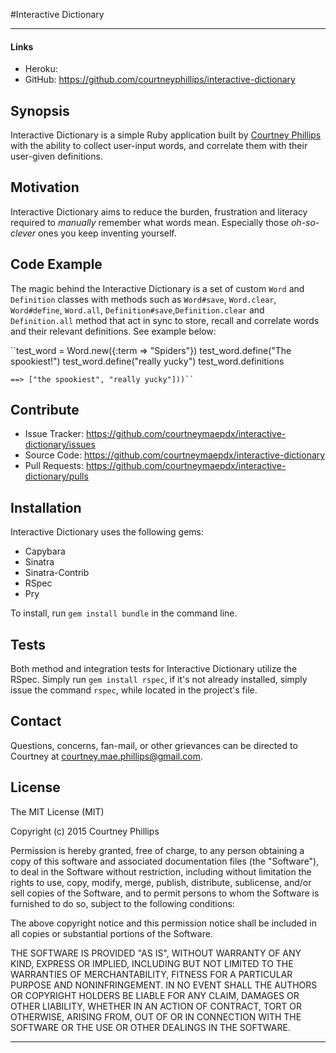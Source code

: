 #Interactive Dictionary

---

#### Links

  - Heroku:
  - GitHub: https://github.com/courtneyphillips/interactive-dictionary

## Synopsis

Interactive Dictionary is a simple Ruby application built by [Courtney Phillips](https://github.com/courtneymaepdx) with the ability to collect user-input words, and correlate them with their user-given definitions.

## Motivation

Interactive Dictionary aims to reduce the burden, frustration and literacy required to _manually_ remember what words mean. Especially those _oh-so-clever_ ones you keep inventing yourself.

## Code Example

The magic behind the Interactive Dictionary is a set of custom `Word` and `Definition` classes with methods such as `Word#save`, `Word.clear`, `Word#define`, `Word.all`, `Definition#save`,`Definition.clear` and `Definition.all` method that act in sync to store, recall and correlate words and their relevant definitions. See example below:

  ``test_word = Word.new({:term => "Spiders"})
    test_word.define("The spookiest!")
    test_word.define("really yucky")
    test_word.definitions

    ==> ["the spookiest", "really yucky"]))``

## Contribute

  - Issue Tracker: https://github.com/courtneymaepdx/interactive-dictionary/issues
  - Source Code: https://github.com/courtneymaepdx/interactive-dictionary
  - Pull Requests: https://github.com/courtneymaepdx/interactive-dictionary/pulls

## Installation

Interactive Dictionary uses the following gems:

  - Capybara
  - Sinatra
  - Sinatra-Contrib
  - RSpec
  - Pry

To install, run `gem install bundle` in the command line.

## Tests

Both method and integration tests for Interactive Dictionary utilize the RSpec. Simply run `gem install rspec`, if it's not already installed, simply issue the command `rspec`, while located in the project's file.

## Contact

Questions, concerns, fan-mail, or other grievances can be directed to Courtney at <courtney.mae.phillips@gmail.com>.

## License

The MIT License (MIT)

Copyright (c) 2015 Courtney Phillips

Permission is hereby granted, free of charge, to any person obtaining a copy
of this software and associated documentation files (the "Software"), to deal
in the Software without restriction, including without limitation the rights
to use, copy, modify, merge, publish, distribute, sublicense, and/or sell
copies of the Software, and to permit persons to whom the Software is
furnished to do so, subject to the following conditions:

The above copyright notice and this permission notice shall be included in
all copies or substantial portions of the Software.

THE SOFTWARE IS PROVIDED "AS IS", WITHOUT WARRANTY OF ANY KIND, EXPRESS OR
IMPLIED, INCLUDING BUT NOT LIMITED TO THE WARRANTIES OF MERCHANTABILITY,
FITNESS FOR A PARTICULAR PURPOSE AND NONINFRINGEMENT. IN NO EVENT SHALL THE
AUTHORS OR COPYRIGHT HOLDERS BE LIABLE FOR ANY CLAIM, DAMAGES OR OTHER
LIABILITY, WHETHER IN AN ACTION OF CONTRACT, TORT OR OTHERWISE, ARISING FROM,
OUT OF OR IN CONNECTION WITH THE SOFTWARE OR THE USE OR OTHER DEALINGS IN
THE SOFTWARE.

---
